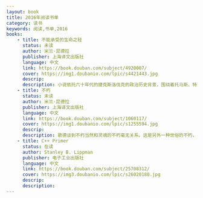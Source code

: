 ```yaml
---
layout: book
title: 2016年阅读书单
category: 读书
keywords: 阅读,书单,2016
books: 
    - title: 不能承受的生命之轻
      status: 未读
      author: 米兰·昆德拉 
      publisher: 上海译文出版社
      language: 中文
      link: https://book.douban.com/subject/4920007/         
      cover: https://img1.doubanio.com/lpic/s4421443.jpg
      descrip:
      description: 小说依托六十年代的捷克斯洛伐克的政治历史背景，围绕着托马斯、特蕾莎、萨比娜和弗兰茨等人物，以托马斯与特蕾莎的爱情为主线展开故事。爱与做爱，灵魂与肉体，拯救与放逐，忠诚与背叛，昆德拉把一个个的矛盾摆在面前，“到底选择什么？是重还是轻？”“重便真的残酷，而轻便真的美丽？”重与轻不再是物理上的简单对立，而是如昆德拉所说：“重与轻的对立是所有对立中最神秘、最模糊的。
    - title: 不朽
      status: 未读
      author: 米兰·昆德拉 
      publisher: 上海译文出版社
      language: 中文
      link: https://book.douban.com/subject/1060117/          
      cover: https://img1.doubanio.com/lpic/s1255594.jpg
      descrip:
      description: 歌德谈到不朽当然和灵魂的不朽毫无关系。这是另外一种世俗的不朽，是指死后有留在人记忆中的那些人的不朽。任何人都能得到这种伟大程度不等，、时间长短不一的不朽，每个人从青少年时代起就可以有这个向往。我在童年时代每星期日都到一个摩拉维亚村子去闲逛；据说这个村的村长在他家的客厅里放着一只没有盖盖子的棺材，在他对自己感到特别满意的适当时刻，他便躺进这口棺材，想象着自己的葬礼。他一生中最美好的时刻莫过于躺在棺材里梦想；就这样，他居住在他的不朽中。
    - title: C++ Primer
      status: 在读
      author: Stanley B. Lippman 
      publisher: 电子工业出版社
      language: 中文
      link: https://book.douban.com/subject/25708312/         
      cover: https://img3.doubanio.com/lpic/s26020180.jpg
      descrip:
      description: 
---
```


     
  